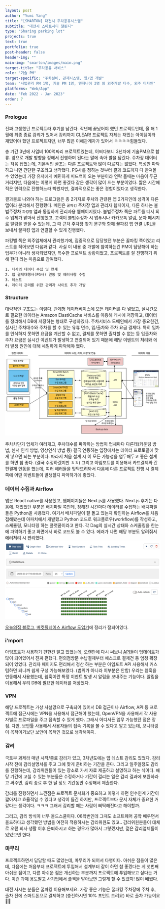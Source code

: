 ```yaml
---
layout: post
author: "Yumi Yang"
title: "[SMARTON] 대전시 주차공유시스템"
subtitle: "대전시 스마트시티 챌린지"
type: "Sharing parking lot"
projects: true
text: true
portfolio: true
post-header: false
header-img: ""
main-img: "smarton/images/main.png"
target-title: "주차공유 서비스"
role: "기술 PM"
target-specific: "주차설비, 관제시스템, 웹/앱 개발"
team: "사업관리 PM 1명, 기술 PM 1명, 엔지니어 3명 외 외주개발 다수, 외주 디자인"
platforms: "Web/App"
date: "Feb 2022 - Jan 2023"
order: 7
---
```


### Prologue

진짜 고생했던 프로젝트라 후기를 남긴다.
작년에 끝났어야 했던 프로젝트인데, 올 해 1월에 최종 종료 감리가 있어서 감리까지 CLEAR!
프로젝트 자체는 재밌는 아이템이라 재밌어야 했던 프로젝트지만, 너무 많은 이해관계자가 있어서 ㅋㅋㅋㅋ힘들었다.

총 기간 3년에 사업비 100억짜리 프로젝트였는데, 어쩌다보니 3년차에 기술PM으로 합류. 앞으로 개발 방향을 정해서 진행하며 된다는 말에 속아 발을 담갔다. 주차장 데이터는 처음 접했는데, 기본적인 골조는 다른 프로젝트와 많이 다르지는 않았다. 특성만 파악하고 나면 간단한 구조라고 생각했다. PG사를 정하는 것부터 결과 코드까지 다 만져볼 수 있었는데 가장 유저에게 예민하게 피드백이 오는 부분이라 연락 올때는 마음이 두근거리지만, 다음에는 이렇게 하면 좋겠다 같은 생각이 많이 드는 부분이었다. 짧은 시간에 적은 인력으로 진행하느라 빡쎘지만, 결과적으로는 좋은 경험이었다고 생각한다.

결과물로 나와야 하는 프로그램은 총 2가지로 주차와 관련된 앱 2가지인데 성격이 다른 앱이라 분리해서 진행했다.
메인은 `꿀파킹` 주차장 앱과 관리자 웹페이지, 다른 하나는 불법주정차 `파킹벨` 앱과 동일하게 관리자용 웹페이지였다.
불법주정차 쪽은 파트를 떼서 외주 업체가 맡아서 진행했고, 고객이 불법주정차 시 앱푸시나 카카오톡 알림, 문자 메시지로 알람을 받을 수 있는데, 그 때 근처 주차장 찾기 문구와 함께 꿀파킹 앱 연결 URL을 보내서 꿀파킹 앱과 연결할 수 있게 진행했다.

파킹벨 쪽은 외주업체에서 관리했기에, 집중적으로 담당했던 부분은 꿀파킹 쪽이었고 리스트를 적어보면 다음과 같다. 사실 이 내용 중 개발에 참여하는건 PM이 담당해야 하는 업무가 아니라 생각되었지만, 특수한 프로젝트 상황이었고, 프로젝트를 잘 진행하기 위해 한다 라는 마음으로 참여했다.

```
1. 타사의 데이터 수집 및 연계
2. 앱 결제대행사(PG사) 연동 및 에러사항 수정
3. 테스트
4. 데이터 관리를 위한 관리자 사이트 추가 개발
```

### Structure

대략적인 구조도는 이렇다. 관계형 데이터베이스에 모든 데이터를 다 넣었고, 실시간으로 필요한 데이터는 Amazon ElastiCache 서비스를 이용해 캐시에 저장하고, 데이터를 정리해서 DB에 저장하는 형태로 구성하였다.
주차서비스 도메인에서 가장 중요한건, 실시간 주차대수와 주차를 할 수 있는 유휴 면수, 입/출차와 주차 요금 결제다. 특히 입차를 인식하지 못하면 요금을 계산할 수 없고, 결제를 못하면 출차할 수 없는 등 입출차와 주차 요금은 실시간 이벤트가 발생하고 연결되어 있기 때문에 해당 이벤트의 처리와 에러 발생 원인에 대해 세밀하게 파악해야 했다.
![structure](images/structure.png)

주차차단기 업체가 여러개고, 주차대수를 파악하는 방법이 업체마다 다른데(카운팅 방법, 센서 인식 방법, 영상인식 방법 등) 결국 연동하는 입장에서는 데이터 프로토콜에 맞게 넣으면 되는 부분이다. 따라서 처음 설계 시 이 모든 가능성을 염두해두고 좋은 설계를 하면 참 좋다. (결국 수정하겠지만 ㅎㅎ) 그리고 아임포트를 이용해서 카드결제와 간편결제 연동을 했는데, 여러 에러들을 맞닥뜨려봐서 다음에 다른 프로젝트 진행 시 결제 쪽에 어떤 이벤트들이 발생할지 파악하기에 좋았다.

### 데이터 수집과 Airflow

앱은 React native를 사용했고, 웹페이지들은 Next.js를 사용했다. Next.js 후기는 다음에. 재밌었던 부분은 배치파일 쪽인데, 정해진 시간마다 데이터를 수집하는 배치파일들은 Python을 사용했다. 여기서 배치파일이 잘 돌고 있는지 확인하는 Airflow를 처음 접해봤는데 아파치에서 개발했고 Python 코드로 워크플로우(workflow)를 작성하고, 스케쥴링, 모니터링 하는 플랫폼이라고 한다. 각 Dag의 실시간 상태와 스케줄링을 한눈에 파악하기 좋고 화면에서 바로 코드도 볼 수 있다. 에러가 나면 해당 부분도 알려줘서 에러처리 시 편리했다.
![dag](images/dag.png)

[오늘의집 블로그, 버킷플레이스 Airflow 도입기](https://www.bucketplace.com/post/2021-04-13-%EB%B2%84%ED%82%B7%ED%94%8C%EB%A0%88%EC%9D%B4%EC%8A%A4-airflow-%EB%8F%84%EC%9E%85%EA%B8%B0/)에 정리가 잘되어있다.

### i'mport

아임포트가 사용하기 편한건 알고 있었는데, 오랜만에 다시 써보니 [API](https://portone.gitbook.io/docs/)들이 업데이트가 많이 되어있어서 진짜 편했다. 편의점방문 수납결제부터 에스크로 결제건 등 엄청 확장되어 있었다. 관리자 페이지도 편리해서 정산 하는 부분은 아임포트 API 사용해서 커스텀하면 되니까 쉽게 구성 가능해보였다. (범위가 아니라 이부분은 안함) 우리는 웹훅을 연동해서 사용했는데, 웹훅이란 특정 이벤트 발생 시 알림을 보내주는 기능이다. 알림을 이용해서 우리 DB에 필요한 데이터를 저장했다.

### VPN

해당 프로젝트는 가상 사설망으로 구축되어 있어서 DB 접근이나 Airflow, API 등 프로젝트에 접근시에는 VPN을 사용해서 접근해야 했는데, OpenVPN을 사용해서 각 사용자별로 프로파일을 주고 접속할 수 있게 했다. 그래서 어디서든 업무 가능했던 점은 장점. 다만, 보안툴 사용해서 사용자들의 접속 기록을 볼 수 있다고 알고 있는데, 모니터링이 목적이기보단 보안이 목적인 것으로 생각해야지.

### 감리

국토부 과제라 매년 시작/종료 감리가 있고, 3차년도에는 앱 테스트 감리도 있었다. 감리 시작 전에 감리설명서를 주고 그에 맞게 준비하는 기간을 준다. 그리고 일주일정도 감리를 진행하는데, 감리위원들이 있는 장소로 가서 자료 제출하고 설명하고 하는 식이다. 해당 기간에 고칠 수 있는 부분들은 수정하거나 기간이 걸리는 일은 감리 결과에 보완하라고 써주면, 감리 종료 후 한 달 정도 기간동안 수정해서 제출한다.

감리를 진행하면서 느낀점은 프로젝트 문서화가 중요하고 이렇게 하면 인수인계 기간이 짧아지고 효율적일 수 있다고 생각이 들긴 하지만, 프로젝트보다 문서 자체가 중요한 거 같다는 생각이다. ㅋㅋㅋ 그래서 감리할 때는 사람이 삐딱해진다고 해야할까.

그리고, 감리 방식이 너무 올드스쿨이다. 08학번인데 그때도 소프트웨어 공학 배우면서 올드하다고 생각했던 방법을 여전히 적용하시는 감리위원도 있고.. 감리위원분들이 대체로 오랜 회사 생활 이후 은퇴하시고 하는 경우가 많아서 그렇겠지만, 젊은 감리업체들이 있었으면 한다.

### 마무리

프로젝트하면서 답답할 때도 많았는데, 마무리가 되어서 다행이다. 아쉬운 점들이 많은데, 다음에는 처음부터 프로젝트에 투입해서 설계부터 같이 하면 참 좋겠다는 게 첫번째 아쉬운 점이고, 다른 아쉬운 점은 개선하는 부분까지 프로젝트에 투입해보고 싶다는 거다. 이런 과제 용도말고 사기업에서 플젝을 맡아보면 그렇게 할 수 있겠지! 많이 배웠다.

대전 사시는 분들은 꿀파킹 이용해보세요. 가장 좋은 기능은 꿀파킹 주차장에 주차 후, 출차 전에 스마트폰으로 결제하고 (충전하시면 10% 포인트 드려요) 바로 출차 가능이요 👍🏼
